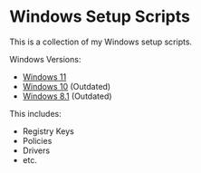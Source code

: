 # Windows Setup Scripts

This is a collection of my Windows setup scripts.

Windows Versions:

- [Windows 11](./windows-11/)
- [Windows 10](./windows-10/) (Outdated)
- [Windows 8.1](./windows-8.1/) (Outdated)

This includes:

- Registry Keys
- Policies
- Drivers
- etc.